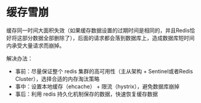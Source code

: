 # 缓存雪崩

缓存同一时间大面积失效（如果缓存数据设置的过期时间是相同的，并且Redis恰好将这部分数据全部删除了），后面的请求都会落到数据库上，造成数据库短时间内承受大量请求而崩掉。

解决办法：

* 事前：尽量保证整个 redis 集群的高可用性（主从架构 + Sentinel或者Redis Cluster），选择合适的内存淘汰策略
* 事中：设置本地缓存（ehcache） + 限流（hystrix），避免数据库崩掉
* 事后：利用 redis 持久化机制保存的数据，快速恢复缓存数据
